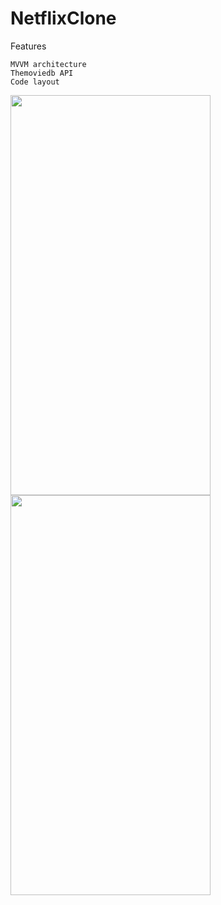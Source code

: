 # NetflixClone

Features

```
MVVM architecture
Themoviedb API 
Code layout
```

<img src="https://user-images.githubusercontent.com/112777366/201385937-eef274d0-0c48-43e4-92cd-762ce3519f2b.png" width="320" height="640"><img src="https://user-images.githubusercontent.com/112777366/201382487-a4b8c01d-c94c-4f7c-b4d0-1120ecd1af7a.png" width="320" height="640">

